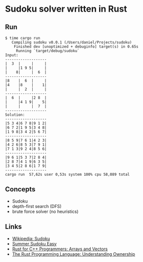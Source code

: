 Sudoku solver written in Rust
=============================

Run
---

````
$ time cargo run
   Compiling sudoku v0.0.1 (/Users/daniel/Projects/sudoku)
    Finished dev [unoptimized + debuginfo] target(s) in 0.65s
     Running `target/debug/sudoku`
Input:
-------------------
|  3  |     |     |
|     |1 9 5|     |
|    8|     |  6  |
-------------------
|8    |  6  |     |
|4    |8    |    1|
|     |  2  |     |
-------------------
|  6  |     |2 8  |
|     |4 1 9|    5|
|     |     |  7  |
-------------------
Solution:
-------------------
|5 3 4|6 7 8|9 1 2|
|6 7 2|1 9 5|3 4 8|
|1 9 8|3 4 2|5 6 7|
-------------------
|8 5 9|7 6 1|4 2 3|
|4 2 6|8 5 3|7 9 1|
|7 1 3|9 2 4|8 5 6|
-------------------
|9 6 1|5 3 7|2 8 4|
|2 8 7|4 1 9|6 3 5|
|3 4 5|2 8 6|1 7 9|
-------------------
cargo run  57,62s user 0,53s system 100% cpu 58,089 total
````

Concepts
--------

* Sudoku
* depth-first search (DFS)
* brute force solver (no heuristics)

Links
-----

* [Wikipedia: Sudoku](https://en.wikipedia.org/wiki/Sudoku)
* [Summer Sudoku Easy](http://www.summersudoku.com/sudokuEasy.php)
* [Rust for C++ Programmers: Arrays and Vectors](https://github.com/aminb/rust-for-c/tree/master/arrays)
* [The Rust Programming Language: Understanding Ownership](https://doc.rust-lang.org/book/ch04-00-understanding-ownership.html)